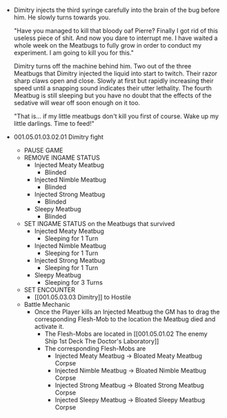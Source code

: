 - Dimitry injects the third syringe carefully into the brain of the bug before him. He slowly turns towards you.
  
  "Have you managed to kill that bloody oaf Pierre? Finally I got rid of this useless piece of shit. And now you dare to interrupt me. I have waited a whole week on the Meatbugs to fully grow in order to conduct my experiment. I am going to kill you for this."
  
  Dimitry turns off the machine behind him. Two out of the three Meatbugs that Dimitry injected the liquid into start to twitch. Their razor sharp claws open and close. Slowly at first but rapidly increasing their speed until a snapping sound indicates their utter lethality. The fourth Meatbug is still sleeping but you have no doubt that the effects of the sedative will wear off soon enough on it too.
  
  "That is... if my little meatbugs don't kill you first of course. Wake up my little darlings. Time to feed!"
- 001.05.01.03.02.01 Dimitry fight
	- PAUSE GAME
	- REMOVE INGAME STATUS
		- Injected Meaty Meatbug
			- Blinded
		- Injected Nimble Meatbug
			- Blinded
		- Injected Strong Meatbug
			- Blinded
		- Sleepy Meatbug
			- Blinded
	- SET INGAME STATUS on the Meatbugs that survived
		- Injected Meaty Meatbug
			- Sleeping for 1 Turn
		- Injected Nimble Meatbug
			- Sleeping for 1 Turn
		- Injected Strong Meatbug
			- Sleeping for 1 Turn
		- Sleepy Meatbug
			- Sleeping for 3 Turns
	- SET ENCOUNTER
		- [[001.05.03.03 Dimitry]] to Hostile
	- Battle Mechanic
		- Once the Player kills an Injected Meatbug the GM has to drag the corresponding Flesh-Mob to the location the Meatbug died and activate it.
			- The Flesh-Mobs are located in [[001.05.01.02 The enemy Ship 1st Deck The Doctor's Laboratory]]
			- The corresponding Flesh-Mobs are
				- Injected Meaty Meatbug -> Bloated Meaty Meatbug Corpse
				- Injected Nimble Meatbug -> Bloated Nimble Meatbug Corpse
				- Injected Strong Meatbug -> Bloated Strong Meatbug Corpse
				- Injected Sleepy Meatbug -> Bloated Sleepy Meatbug Corpse